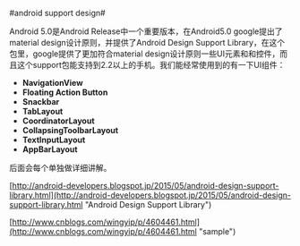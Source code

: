 #android support design#

Android 5.0是Android Release中一个重要版本，在Android5.0 google提出了material design设计原则，并提供了Android Design Support Library，在这个包里，google提供了更加符合material design设计原则一些UI元素和和控件，而且这个support包能支持到2.2以上的手机。我们能经常使用到的有一下UI组件：

- **NavigationView**  
- **Floating Action Button**
- **Snackbar**
- **TabLayout**
- **CoordinatorLayout**
- **CollapsingToolbarLayout**
- **TextInputLayout**
- **AppBarLayout**

后面会每个单独做详细讲解。

[http://android-developers.blogspot.jp/2015/05/android-design-support-library.html](http://android-developers.blogspot.jp/2015/05/android-design-support-library.html "Android Design Support Library")

[http://www.cnblogs.com/wingyip/p/4604461.html](http://www.cnblogs.com/wingyip/p/4604461.html "sample")


